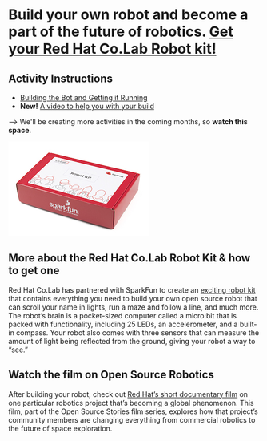 # Build your own robot and become a part of the future of robotics. [Get your Red Hat Co.Lab Robot kit!](http://red.ht/robot-kit)

## Activity Instructions 
* [Building the Bot and Getting it Running](https://github.com/RedHatOfficial/CO.LAB/blob/master/Robots/Robot%20Activity%201_%20Building%20the%20Bot%20%26%20Getting%20it%20Running.pdf) 
* **New!** [A video to help you with your build](https://youtu.be/-Va7g1q24co)

--> We'll be creating more activities in the coming months, so **watch this space**.

![picture of Co.Lab Robot Kit](images/16424-Red_Hat_Robotics_Kit-02_Updated.jpg)
## More about the Red Hat Co.Lab Robot Kit & how to get one
Red Hat Co.Lab has partnered with SparkFun to create an [exciting robot kit](https://www.sparkfun.com/products/16424) that contains everything you need to build your own open source robot that can scroll your name in lights, run a maze and follow a line, and much more. The robot’s brain is a pocket-sized computer called a micro:bit that is packed with functionality, including 25 LEDs, an accelerometer, and a built-in compass. Your robot also comes with three sensors that can measure the amount of light being reflected from the ground, giving your robot a way to “see.”

## Watch the film on Open Source Robotics
After building your robot, check out [Red Hat’s short documentary film](http://www.redhat.com/robots) on one particular robotics project that’s becoming a global phenomenon. This film, part of the Open Source Stories film series, explores how that project’s community members are changing everything from commercial robotics to the future of space exploration.



